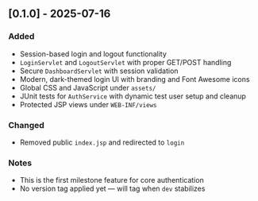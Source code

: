 ## [0.1.0] - 2025-07-16
### Added
- Session-based login and logout functionality
- `LoginServlet` and `LogoutServlet` with proper GET/POST handling
- Secure `DashboardServlet` with session validation
- Modern, dark-themed login UI with branding and Font Awesome icons
- Global CSS and JavaScript under `assets/`
- JUnit tests for `AuthService` with dynamic test user setup and cleanup
- Protected JSP views under `WEB-INF/views`

### Changed
- Removed public `index.jsp` and redirected to `login`

### Notes
- This is the first milestone feature for core authentication
- No version tag applied yet — will tag when `dev` stabilizes
